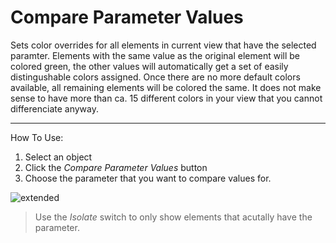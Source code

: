 # Compare Parameter Values

Sets color overrides for all elements in current view that have the selected paramter. Elements with the same value as the original element will be colored green, the other values will automatically get a set of easily distingushable colors assigned. Once there are no more default colors available, all remaining elements will be colored the same. 
It does not make sense to have more than ca. 15 different colors in your view that you cannot differenciate anyway.

---

How To Use:
1. Select an object
2. Click the *Compare Parameter Values* button
3. Choose the parameter that you want to compare values for.

![extended](https://media.giphy.com/media/HIjW3s0oZNUSPXeVmH/giphy.gif)

> Use the *Isolate* switch to only show elements that acutally have the parameter.